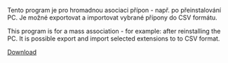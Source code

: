 ﻿Tento program je pro hromadnou asociaci přípon - např. po přeinstalování PC.
Je možné exportovat a importovat vybrané přípony do CSV formátu.

This program is  for a mass association - for example: after reinstalling the PC.
It is possible export and import selected extensions to to CSV format.

[Download](https://github.com/mz10/File-extensions/blob/master/Pripony/bin/Release/Pripony.exe?raw=true)